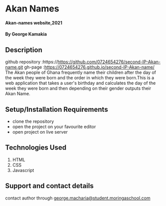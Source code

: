 
# Akan Names
#### Akan-names website,2021
#### By **George Kamakia**
## Description
github repository :https://https://github.com/0724654276/second-IP-Akan-name.git
gh-page :https://0724654276.github.io/second-IP-Akan-name/
The Akan people of Ghana frequently name their children after the day of the week they were born and the order in which they were born.This is a web application that takes a user's birthday and calculates the day of the week they were born and then depending on their gender outputs their Akan Name.
## Setup/Installation Requirements
* clone the repository
* open the project on your favourite editor
* open project on live server
## Technologies Used
1. HTML
2. CSS
3. Javascript
## Support and contact details
contact author through george.macharia@student.moringaschool.com

